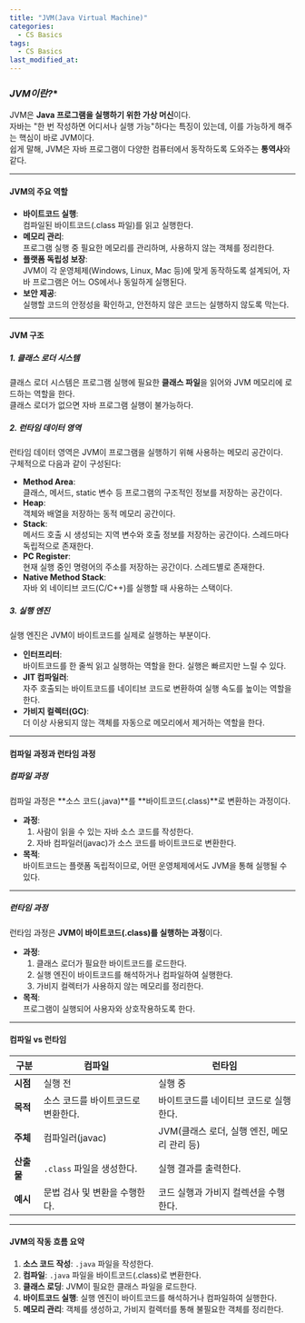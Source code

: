 ```yaml
---
title: "JVM(Java Virtual Machine)"
categories:
  - CS Basics
tags:
  - CS Basics
last_modified_at: 
---
```


### *JVM이란?**
JVM은 **Java 프로그램을 실행하기 위한 가상 머신**이다.  
자바는 "한 번 작성하면 어디서나 실행 가능"하다는 특징이 있는데, 이를 가능하게 해주는 핵심이 바로 JVM이다.  
쉽게 말해, JVM은 자바 프로그램이 다양한 컴퓨터에서 동작하도록 도와주는 **통역사**와 같다.

---

#### **JVM의 주요 역할**
- **바이트코드 실행**:  
  컴파일된 바이트코드(.class 파일)를 읽고 실행한다.  
- **메모리 관리**:  
  프로그램 실행 중 필요한 메모리를 관리하며, 사용하지 않는 객체를 정리한다.  
- **플랫폼 독립성 보장**:  
  JVM이 각 운영체제(Windows, Linux, Mac 등)에 맞게 동작하도록 설계되어, 자바 프로그램은 어느 OS에서나 동일하게 실행된다.  
- **보안 제공**:  
  실행할 코드의 안정성을 확인하고, 안전하지 않은 코드는 실행하지 않도록 막는다.

---

#### **JVM 구조**

##### **1. 클래스 로더 시스템**  
클래스 로더 시스템은 프로그램 실행에 필요한 **클래스 파일**을 읽어와 JVM 메모리에 로드하는 역할을 한다.  
클래스 로더가 없으면 자바 프로그램 실행이 불가능하다.

##### **2. 런타임 데이터 영역**  
런타임 데이터 영역은 JVM이 프로그램을 실행하기 위해 사용하는 메모리 공간이다.  
구체적으로 다음과 같이 구성된다:  
- **Method Area**:  
  클래스, 메서드, static 변수 등 프로그램의 구조적인 정보를 저장하는 공간이다.  
- **Heap**:  
  객체와 배열을 저장하는 동적 메모리 공간이다.  
- **Stack**:  
  메서드 호출 시 생성되는 지역 변수와 호출 정보를 저장하는 공간이다. 스레드마다 독립적으로 존재한다.  
- **PC Register**:  
  현재 실행 중인 명령어의 주소를 저장하는 공간이다. 스레드별로 존재한다.  
- **Native Method Stack**:  
  자바 외 네이티브 코드(C/C++)를 실행할 때 사용하는 스택이다.  

##### **3. 실행 엔진**  
실행 엔진은 JVM이 바이트코드를 실제로 실행하는 부분이다.  
- **인터프리터**:  
  바이트코드를 한 줄씩 읽고 실행하는 역할을 한다. 실행은 빠르지만 느릴 수 있다.  
- **JIT 컴파일러**:  
  자주 호출되는 바이트코드를 네이티브 코드로 변환하여 실행 속도를 높이는 역할을 한다.  
- **가비지 컬렉터(GC)**:  
  더 이상 사용되지 않는 객체를 자동으로 메모리에서 제거하는 역할을 한다.  

---

#### **컴파일 과정과 런타임 과정**

##### **컴파일 과정**  
컴파일 과정은 **소스 코드(.java)**를 **바이트코드(.class)**로 변환하는 과정이다.  
- **과정**:  
  1. 사람이 읽을 수 있는 자바 소스 코드를 작성한다.  
  2. 자바 컴파일러(javac)가 소스 코드를 바이트코드로 변환한다.  
- **목적**:  
  바이트코드는 플랫폼 독립적이므로, 어떤 운영체제에서도 JVM을 통해 실행될 수 있다.

---

##### **런타임 과정**  
런타임 과정은 **JVM이 바이트코드(.class)를 실행하는 과정**이다.  
- **과정**:  
  1. 클래스 로더가 필요한 바이트코드를 로드한다.  
  2. 실행 엔진이 바이트코드를 해석하거나 컴파일하여 실행한다.  
  3. 가비지 컬렉터가 사용하지 않는 메모리를 정리한다.  
- **목적**:  
  프로그램이 실행되어 사용자와 상호작용하도록 한다.

---

#### **컴파일 vs 런타임**

| **구분**      | **컴파일**                          | **런타임**                                 |
|---------------|-------------------------------------|--------------------------------------------|
| **시점**      | 실행 전                             | 실행 중                                   |
| **목적**      | 소스 코드를 바이트코드로 변환한다.  | 바이트코드를 네이티브 코드로 실행한다.    |
| **주체**      | 컴파일러(javac)                    | JVM(클래스 로더, 실행 엔진, 메모리 관리 등)|
| **산출물**    | `.class` 파일을 생성한다.           | 실행 결과를 출력한다.                     |
| **예시**      | 문법 검사 및 변환을 수행한다.       | 코드 실행과 가비지 컬렉션을 수행한다.     |

---

#### **JVM의 작동 흐름 요약**
1. **소스 코드 작성**: `.java` 파일을 작성한다.  
2. **컴파일**: `.java` 파일을 바이트코드(.class)로 변환한다.  
3. **클래스 로딩**: JVM이 필요한 클래스 파일을 로드한다.  
4. **바이트코드 실행**: 실행 엔진이 바이트코드를 해석하거나 컴파일하여 실행한다.  
5. **메모리 관리**: 객체를 생성하고, 가비지 컬렉터를 통해 불필요한 객체를 정리한다.
